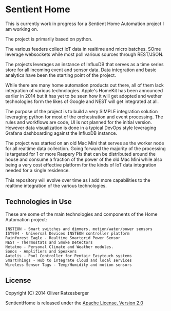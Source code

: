 Sentient Home
=============

This is currently work in progress for a Sentient Home Automation project I am working on.

The project is primarily based on python.

The various feeders collect IoT data in realtime and micro batches. SOme leverage websockets while most poll various sources through REST/JSON.

The projects leverages an instance of InfluxDB that serves as a time series store for all incoming event and sensor data. Data integration and basic analytics have been the starting point of the project.

While there are many home automation products out there, all of them lack integration of various technologies. Apple's HomeKit has been announced earlier in 2014 but it has yet to be seen how it will get adopted and wether technologies form the likes of Google and NEST will get integrated at all.

The purpose of the project is to build a very SIMPLE integration solution leveraging python for most of the orchestration and event processing. The rules and workflows are code, UI is not planned for the initial version. However data visualization is done in a typical DevOps style leveraging Grafana dashboarding against the InfluxDB instance.

The project was started on an old Mac Mini that serves as the worker node for all realtime data collection. Going forward the majority of the processing is targeted for 1 or more Raspery PIs that can be distributed around the house and consume a fraction of the power of the old Mac Mini while also being a very cost effective platform for the kinds of IoT data integration needed for a single residence.

This repository will evolve over time as I add more capabilities to the realtime integration of the various technologies.

Technologies in Use
-------------------

These are some of the main technologies and components of the Home Automation project:

    INSTEON - Smart switches and dimmers, motion/water/power sensors
    ISY994 - Universal Devices INSTEON controller platform
    Rainforest Eagle - Realtime Smartgrid Power Sensor
    NEST - Thermostats and Smoke Detectors
    Netatmo - Personal Climate and Weather modules.
    Sonos - Amplifiers and Speakers
    Autelis - Pool Controller for Pentair Easytouch systems
    SmartThings - Hub to integrate Cloud and local services
    Wireless Sensor Tags - Temp/Humidity and motion sensors

License
-------

Copyright (C) 2014 Oliver Ratzesberger

SentientHome is released under the [Apache License, Version 2.0][1]

  [1]: https://github.com/fxstein/SentientHome/blob/master/LICENSE.md
